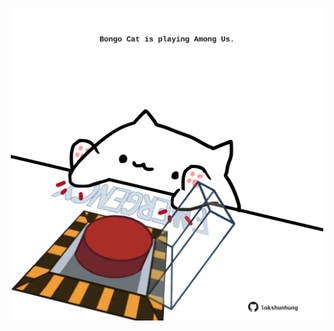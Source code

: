 <!-- built at 09/03/2024, 04:00:45 UTC -->
<p align="center">
  <img width="500" height="500" src="./ReadmeImage.svg">
</p>
